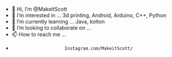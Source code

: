 - 👋 Hi, I’m @MakeitScott
- 👀 I’m interested in ... 3d printing, Android, Arduino, C++, Python
- 🌱 I’m currently learning ... Java, kolton 
- 💞️ I’m looking to collaborate on ...
- 📫 How to reach me ...  
-                         Instagram.com/MakeitScott/


<!---
MakeitScott/MakeitScott is a ✨ special ✨ repository because its `README.md` (this file) appears on your GitHub profile.
You can click the Preview link to take a look at your changes.
--->

